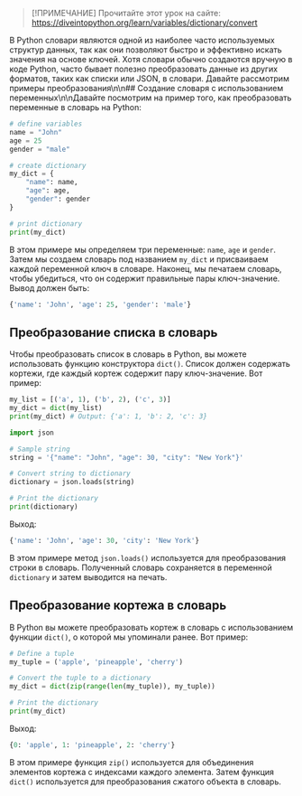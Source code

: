 > [!ПРИМЕЧАНИЕ]
> Прочитайте этот урок на сайте: https://diveintopython.org/learn/variables/dictionary/convert

В Python словари являются одной из наиболее часто используемых структур данных, так как они позволяют быстро и эффективно искать значения на основе ключей. Хотя словари обычно создаются вручную в коде Python, часто бывает полезно преобразовать данные из других форматов, таких как списки или JSON, в словари. Давайте рассмотрим примеры преобразования\n\n## Создание словаря с использованием переменных\n\nДавайте посмотрим на пример того, как преобразовать переменные в словарь на Python:

```python
# define variables
name = "John"
age = 25
gender = "male"

# create dictionary
my_dict = {
    "name": name,
    "age": age,
    "gender": gender
}

# print dictionary
print(my_dict)
```

В этом примере мы определяем три переменные: `name`, `age` и `gender`. Затем мы создаем словарь под названием `my_dict` и присваиваем каждой переменной ключ в словаре. Наконец, мы печатаем словарь, чтобы убедиться, что он содержит правильные пары ключ-значение. Вывод должен быть:

```python
{'name': 'John', 'age': 25, 'gender': 'male'}
```

## Преобразование списка в словарь

Чтобы преобразовать список в словарь в Python, вы можете использовать функцию конструктора `dict()`. Список должен содержать кортежи, где каждый кортеж содержит пару ключ-значение. Вот пример:

```python
my_list = [('a', 1), ('b', 2), ('c', 3)]
my_dict = dict(my_list)
print(my_dict) # Output: {'a': 1, 'b': 2, 'c': 3}
```

```python
import json

# Sample string
string = '{"name": "John", "age": 30, "city": "New York"}'

# Convert string to dictionary
dictionary = json.loads(string)

# Print the dictionary
print(dictionary)
```

Выход:

```python
{'name': 'John', 'age': 30, 'city': 'New York'}
```

В этом примере метод `json.loads()` используется для преобразования строки в словарь. Полученный словарь сохраняется в переменной `dictionary` и затем выводится на печать.

## Преобразование кортежа в словарь

В Python вы можете преобразовать кортеж в словарь с использованием функции `dict()`, о которой мы упоминали ранее. Вот пример:

```python
# Define a tuple
my_tuple = ('apple', 'pineapple', 'cherry')

# Convert the tuple to a dictionary
my_dict = dict(zip(range(len(my_tuple)), my_tuple))

# Print the dictionary
print(my_dict)
```

Выход:

```python
{0: 'apple', 1: 'pineapple', 2: 'cherry'}
```

В этом примере функция `zip()` используется для объединения элементов кортежа с индексами каждого элемента. Затем функция `dict()` используется для преобразования сжатого объекта в словарь.
